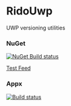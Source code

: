 # RidoUwp
UWP versioning utilities

### NuGet
[![NuGet Build status](https://ci.appveyor.com/api/projects/status/c62b8lvdrj067v0t?svg=true)](https://ci.appveyor.com/project/ridomin/ridouwp)

[Test Feed](https://ci.appveyor.com/nuget/ridouwp)

### Appx

[![Build status](https://ridocode.visualstudio.com/RidoBuilder/_apis/build/status/RidoUWPControls_TestNuget)](https://ridocode.visualstudio.com/RidoBuilder/_build/latest?definitionId=20)




